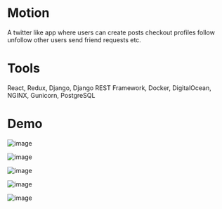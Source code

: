# Motion

A twitter like app where users can create posts checkout profiles follow unfollow other users send friend requests etc.

# Tools

React, Redux, Django, Django REST Framework, Docker, DigitalOcean, NGINX, Gunicorn, PostgreSQL

# Demo

![image](https://github.com/user-attachments/assets/ddf09916-dc1a-4ea6-bbea-30f2b6c5411a)

![image](https://github.com/user-attachments/assets/dcbce4e8-315e-4eee-a0df-bc1721f63863)

![image](https://github.com/user-attachments/assets/d1f03994-78f8-423b-b029-67fe90011253)

![image](https://github.com/user-attachments/assets/c4e268d2-0516-4a44-adfc-9f26f888b7e6)

![image](https://github.com/user-attachments/assets/64da4233-c691-4fbd-83b8-422c88f80a7e)

